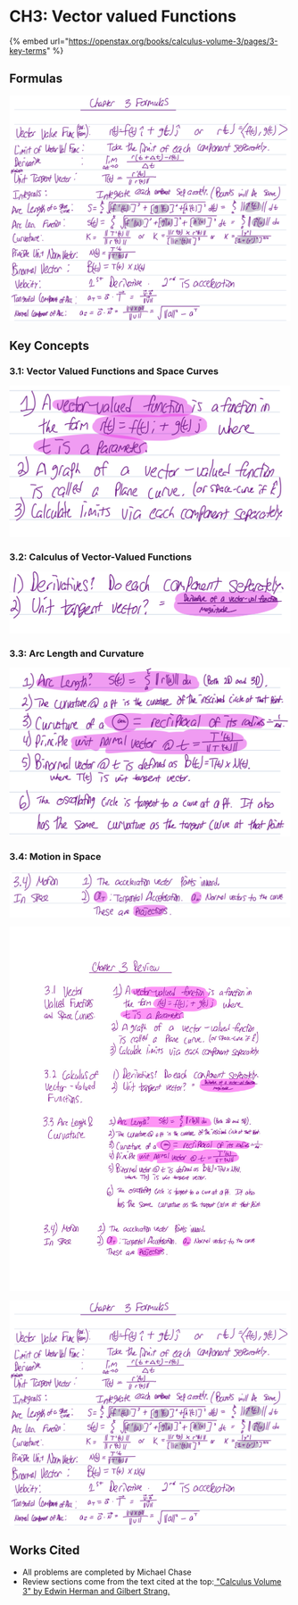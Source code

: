 # CH3: Vector valued Functions

{% embed url="https://openstax.org/books/calculus-volume-3/pages/3-key-terms" %}

## Formulas

![](../../.gitbook/assets/image%20%28507%29.png)

## Key Concepts

### 3.1: Vector Valued Functions and Space Curves

![](../../.gitbook/assets/image%20%28504%29.png)

### 3.2: Calculus of Vector-Valued Functions

![](../../.gitbook/assets/image%20%28502%29.png)

### 3.3: Arc Length and Curvature

![](../../.gitbook/assets/image%20%28503%29.png)

### 3.4: Motion in Space

![](../../.gitbook/assets/image%20%28501%29.png)



![](../../.gitbook/assets/mat-2290-scrap.jpg)

![](../../.gitbook/assets/image%20%28507%29.png)

## Works Cited

* All problems are completed by Michael Chase
* Review sections come from the text cited at the top:[ "Calculus Volume 3" by Edwin Herman and Gilbert Strang. ](https://openstax.org/details/books/calculus-volume-3)

